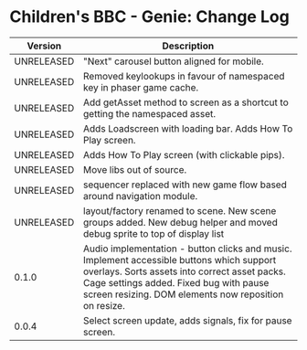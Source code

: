 # Children's BBC - Genie: Change Log

| Version | Description |
|---------|-------------|
| UNRELEASED | "Next" carousel button aligned for mobile. |
| UNRELEASED | Removed keylookups in favour of namespaced key in phaser game cache.
| UNRELEASED | Add getAsset method to screen as a shortcut to getting the namespaced asset.
| UNRELEASED | Adds Loadscreen with loading bar. Adds How To Play screen.
| UNRELEASED | Adds How To Play screen (with clickable pips).  |
| UNRELEASED | Move libs out of source. |
| UNRELEASED | sequencer replaced with new game flow based around navigation module. |
| UNRELEASED | layout/factory renamed to scene. New scene groups added. New debug helper and moved debug sprite to top of display list|
| 0.1.0 | Audio implementation - button clicks and music. Implement accessible buttons which support overlays. Sorts assets into correct asset packs. Cage settings added. Fixed bug with pause screen resizing. DOM elements now reposition on resize.  |
| 0.0.4 | Select screen update, adds signals, fix for pause screen. |
